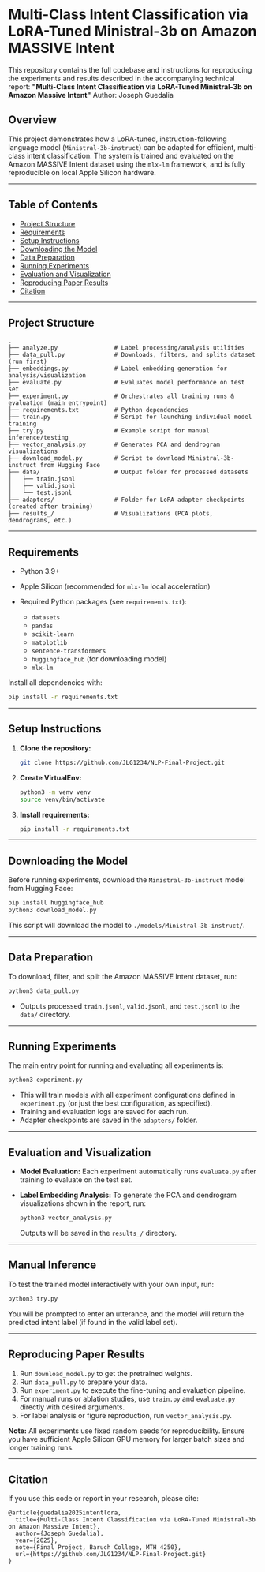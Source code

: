 # Multi-Class Intent Classification via LoRA-Tuned Ministral-3b on Amazon MASSIVE Intent

This repository contains the full codebase and instructions for reproducing the experiments and results described in the accompanying technical report:
**"Multi-Class Intent Classification via LoRA-Tuned Ministral-3b on Amazon Massive Intent"**
Author: Joseph Guedalia

## Overview

This project demonstrates how a LoRA-tuned, instruction-following language model (`Ministral-3b-instruct`) can be adapted for efficient, multi-class intent classification. The system is trained and evaluated on the Amazon MASSIVE Intent dataset using the `mlx-lm` framework, and is fully reproducible on local Apple Silicon hardware.

---

## Table of Contents

* [Project Structure](#project-structure)
* [Requirements](#requirements)
* [Setup Instructions](#setup-instructions)
* [Downloading the Model](#downloading-the-model)
* [Data Preparation](#data-preparation)
* [Running Experiments](#running-experiments)
* [Evaluation and Visualization](#evaluation-and-visualization)
* [Reproducing Paper Results](#reproducing-paper-results)
* [Citation](#citation)

---

## Project Structure

```
.
├── analyze.py                # Label processing/analysis utilities
├── data_pull.py              # Downloads, filters, and splits dataset (run first)
├── embeddings.py             # Label embedding generation for analysis/visualization
├── evaluate.py               # Evaluates model performance on test set
├── experiment.py             # Orchestrates all training runs & evaluation (main entrypoint)
├── requirements.txt          # Python dependencies
├── train.py                  # Script for launching individual model training
├── try.py                    # Example script for manual inference/testing
├── vector_analysis.py        # Generates PCA and dendrogram visualizations
├── download_model.py         # Script to download Ministral-3b-instruct from Hugging Face
├── data/                     # Output folder for processed datasets
│   ├── train.jsonl
│   ├── valid.jsonl
│   └── test.jsonl
├── adapters/                 # Folder for LoRA adapter checkpoints (created after training)
├── results_/                 # Visualizations (PCA plots, dendrograms, etc.)
```

---

## Requirements

* Python 3.9+
* Apple Silicon (recommended for `mlx-lm` local acceleration)
* Required Python packages (see `requirements.txt`):

  * `datasets`
  * `pandas`
  * `scikit-learn`
  * `matplotlib`
  * `sentence-transformers`
  * `huggingface_hub` (for downloading model)
  * `mlx-lm`

Install all dependencies with:

```bash
pip install -r requirements.txt
```

---

## Setup Instructions

1. **Clone the repository:**

   ```bash
   git clone https://github.com/JLG1234/NLP-Final-Project.git
   ```

2. **Create VirtualEnv:**

   ```bash
   python3 -m venv venv
   source venv/bin/activate
   ```

3. **Install requirements:**

   ```bash
   pip install -r requirements.txt
   ```

---

## Downloading the Model

Before running experiments, download the `Ministral-3b-instruct` model from Hugging Face:

```bash
pip install huggingface_hub
python3 download_model.py
```

This script will download the model to `./models/Ministral-3b-instruct/`.

---

## Data Preparation

To download, filter, and split the Amazon MASSIVE Intent dataset, run:

```bash
python3 data_pull.py
```

* Outputs processed `train.jsonl`, `valid.jsonl`, and `test.jsonl` to the `data/` directory.

---

## Running Experiments

The main entry point for running and evaluating all experiments is:

```bash
python3 experiment.py
```

* This will train models with all experiment configurations defined in `experiment.py` (or just the best configuration, as specified).
* Training and evaluation logs are saved for each run.
* Adapter checkpoints are saved in the `adapters/` folder.

---

## Evaluation and Visualization

* **Model Evaluation:**
  Each experiment automatically runs `evaluate.py` after training to evaluate on the test set.
* **Label Embedding Analysis:**
  To generate the PCA and dendrogram visualizations shown in the report, run:

  ```bash
  python3 vector_analysis.py
  ```

  Outputs will be saved in the `results_/` directory.

---

## Manual Inference

To test the trained model interactively with your own input, run:

```bash
python3 try.py
```

You will be prompted to enter an utterance, and the model will return the predicted intent label (if found in the valid label set).

---

## Reproducing Paper Results

1. Run `download_model.py` to get the pretrained weights.
2. Run `data_pull.py` to prepare your data.
3. Run `experiment.py` to execute the fine-tuning and evaluation pipeline.
4. For manual runs or ablation studies, use `train.py` and `evaluate.py` directly with desired arguments.
5. For label analysis or figure reproduction, run `vector_analysis.py`.

**Note:**
All experiments use fixed random seeds for reproducibility. Ensure you have sufficient Apple Silicon GPU memory for larger batch sizes and longer training runs.

---

## Citation

If you use this code or report in your research, please cite:

```
@article{guedalia2025intentlora,
  title={Multi-Class Intent Classification via LoRA-Tuned Ministral-3b on Amazon Massive Intent},
  author={Joseph Guedalia},
  year={2025},
  note={Final Project, Baruch College, MTH 4250},
  url={https://github.com/JLG1234/NLP-Final-Project.git}
}
```
